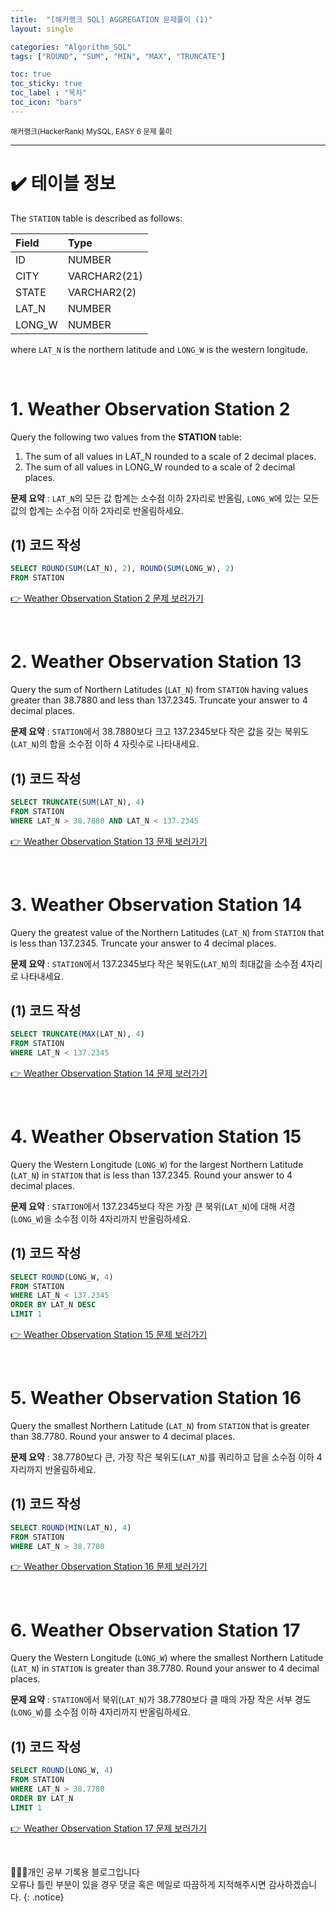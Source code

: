 ```yaml
---
title:  "[해커랭크 SQL] AGGREGATION 문제풀이 (1)"
layout: single

categories: "Algorithm_SQL"
tags: ["ROUND", "SUM", "MIN", "MAX", "TRUNCATE"]

toc: true
toc_sticky: true
toc_label : "목차"
toc_icon: "bars"
---
```


<small>해커랭크(HackerRank) MySQL, EASY 6 문제 풀이</small>

***

# <span class="half_HL">✔️ 테이블 정보</span>

The ```STATION``` table is described as follows:

|Field|Type|
|:----|:---|
|ID| NUMBER|
|CITY| VARCHAR2(21)|
|STATE| VARCHAR2(2)|
|LAT_N |NUMBER|
|LONG_W| NUMBER|

where ```LAT_N``` is the northern latitude and ```LONG_W``` is the western longitude.

<br>

# <span class="half_HL">1. Weather Observation Station 2</span>
Query the following two values from the **STATION** table:
1. The sum of all values in LAT_N rounded to a scale of 2 decimal places.
2. The sum of all values in LONG_W rounded to a scale of 2 decimal places.

**문제 요약** : ```LAT_N```의 모든 값 합계는 소수점 이하 2자리로 반올림, ```LONG_W```에 있는 모든 값의 합계는 소수점 이하 2자리로 반올림하세요.

## (1) 코드 작성
```sql
SELECT ROUND(SUM(LAT_N), 2), ROUND(SUM(LONG_W), 2)
FROM STATION
```

[👉 Weather Observation Station 2 문제 보러가기](https://www.hackerrank.com/challenges/weather-observation-station-2/problem?isFullScreen=true)

<br>

# <span class="half_HL">2. Weather Observation Station 13</span>
Query the sum of Northern Latitudes (```LAT_N```) from ```STATION``` having values greater than 38.7880 and less than 137.2345. Truncate your answer to 4 decimal places.

**문제 요약** : ```STATION```에서 38.7880보다 크고 137.2345보다 작은 값을 갖는 북위도(```LAT_N```)의 합을 소수점 이하 4 자릿수로 나타내세요.

## (1) 코드 작성
```sql
SELECT TRUNCATE(SUM(LAT_N), 4)
FROM STATION
WHERE LAT_N > 38.7880 AND LAT_N < 137.2345
```

[👉 Weather Observation Station 13 문제 보러가기](https://www.hackerrank.com/challenges/weather-observation-station-13/problem?isFullScreen=true)

<br>

# <span class="half_HL">3. Weather Observation Station 14</span>
Query the greatest value of the Northern Latitudes (```LAT_N```) from ```STATION``` that is less than 137.2345. Truncate your answer to 4 decimal places.

**문제 요약** : ```STATION```에서 137.2345보다 작은 북위도(```LAT_N```)의 최대값을 소수점 4자리로 나타내세요.

## (1) 코드 작성
```sql
SELECT TRUNCATE(MAX(LAT_N), 4)
FROM STATION
WHERE LAT_N < 137.2345
```

[👉 Weather Observation Station 14 문제 보러가기](https://www.hackerrank.com/challenges/weather-observation-station-14/problem?isFullScreen=true)

<br>

# <span class="half_HL">4. Weather Observation Station 15</span>
Query the Western Longitude (```LONG_W```) for the largest Northern Latitude (```LAT_N```) in ```STATION``` that is less than 137.2345. Round your answer to 4 decimal places.

**문제 요약** : ```STATION```에서 137.2345보다 작은 가장 큰 북위(```LAT_N```)에 대해 서경(```LONG_W```)을 소수점 이하 4자리까지 반올림하세요.

## (1) 코드 작성
```sql
SELECT ROUND(LONG_W, 4)
FROM STATION
WHERE LAT_N < 137.2345
ORDER BY LAT_N DESC
LIMIT 1
```

[👉 Weather Observation Station 15 문제 보러가기](https://www.hackerrank.com/challenges/weather-observation-station-15/problem?isFullScreen=true)

<br>

# <span class="half_HL">5. Weather Observation Station 16</span>
Query the smallest Northern Latitude (```LAT_N```) from ```STATION``` that is greater than 38.7780. Round your answer to 4 decimal places.

**문제 요약** : 38.7780보다 큰, 가장 작은 북위도(```LAT_N```)를 쿼리하고 답을 소수점 이하 4자리까지 반올림하세요.

## (1) 코드 작성
```sql
SELECT ROUND(MIN(LAT_N), 4)
FROM STATION
WHERE LAT_N > 38.7780
```

[👉 Weather Observation Station 16 문제 보러가기](https://www.hackerrank.com/challenges/weather-observation-station-16/problem?isFullScreen=true)

<br>

# <span class="half_HL">6. Weather Observation Station 17</span>
Query the Western Longitude (```LONG_W```) where the smallest Northern Latitude (```LAT_N```) in ```STATION``` is greater than 38.7780. Round your answer to 4 decimal places.

**문제 요약** : ```STATION```에서 북위(```LAT_N```)가 38.7780보다 클 때의 가장 작은 서부 경도(```LONG_W```)를 소수점 이하 4자리까지 반올림하세요.

## (1) 코드 작성
```sql
SELECT ROUND(LONG_W, 4)
FROM STATION
WHERE LAT_N > 38.7780
ORDER BY LAT_N 
LIMIT 1
```

[👉 Weather Observation Station 17 문제 보러가기](https://www.hackerrank.com/challenges/weather-observation-station-17/problem?isFullScreen=true)

<br>

👩🏻‍💻개인 공부 기록용 블로그입니다
<br>오류나 틀린 부분이 있을 경우 댓글 혹은 메일로 따끔하게 지적해주시면 감사하겠습니다.
{: .notice}